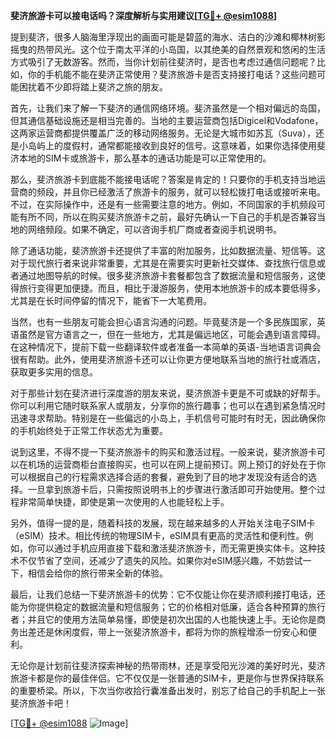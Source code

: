 **斐济旅游卡可以接电话吗？深度解析与实用建议[[TG💪+ @esim1088](https://t.me/s/esim1088)]**

提到斐济，很多人脑海里浮现出的画面可能是碧蓝的海水、洁白的沙滩和椰林树影摇曳的热带风光。这个位于南太平洋的小岛国，以其绝美的自然景观和悠闲的生活方式吸引了无数游客。然而，当你计划前往斐济时，是否也考虑过通信问题呢？比如，你的手机能不能在斐济正常使用？斐济旅游卡是否支持接打电话？这些问题可能困扰着不少即将踏上斐济之旅的朋友。

首先，让我们来了解一下斐济的通信网络环境。斐济虽然是一个相对偏远的岛国，但其通信基础设施还是相当完善的。当地的主要运营商包括Digicel和Vodafone，这两家运营商都提供覆盖广泛的移动网络服务。无论是大城市如苏瓦（Suva），还是小岛屿上的度假村，通常都能接收到良好的信号。这意味着，如果你选择使用斐济本地的SIM卡或旅游卡，那么基本的通话功能是可以正常使用的。

那么，斐济旅游卡到底能不能接电话呢？答案是肯定的！只要你的手机支持当地运营商的频段，并且你已经激活了旅游卡的服务，就可以轻松拨打电话或接听来电。不过，在实际操作中，还是有一些需要注意的地方。例如，不同国家的手机频段可能有所不同，所以在购买斐济旅游卡之前，最好先确认一下自己的手机是否兼容当地的网络频段。如果不确定，可以咨询手机厂商或者查阅手机说明书。

除了通话功能，斐济旅游卡还提供了丰富的附加服务，比如数据流量、短信等。这对于现代旅行者来说非常重要，尤其是在需要实时更新社交媒体、查找旅行信息或者通过地图导航的时候。很多斐济旅游卡套餐都包含了数据流量和短信服务，这使得旅行变得更加便捷。而且，相比于漫游服务，使用本地旅游卡的成本要低得多，尤其是在长时间停留的情况下，能省下一大笔费用。

当然，也有一些朋友可能会担心语言沟通的问题。毕竟斐济是一个多民族国家，英语虽然是官方语言之一，但在一些地方，尤其是偏远地区，可能会遇到语言障碍。在这种情况下，提前下载一些翻译软件或者准备一本简单的英语-当地语言词典会很有帮助。此外，使用斐济旅游卡还可以让你更方便地联系当地的旅行社或酒店，获取更多实用的信息。

对于那些计划在斐济进行深度游的朋友来说，斐济旅游卡更是不可或缺的好帮手。你可以利用它随时联系家人或朋友，分享你的旅行趣事；也可以在遇到紧急情况时迅速寻求帮助。特别是在一些偏远的小岛上，手机信号可能时有时无，因此确保你的手机始终处于正常工作状态尤为重要。

说到这里，不得不提一下斐济旅游卡的购买和激活过程。一般来说，斐济旅游卡可以在机场的运营商柜台直接购买，也可以在网上提前预订。网上预订的好处在于你可以根据自己的行程需求选择合适的套餐，避免到了目的地才发现没有适合的选择。一旦拿到旅游卡后，只需按照说明书上的步骤进行激活即可开始使用。整个过程非常简单快捷，即使是第一次使用的人也能轻松上手。

另外，值得一提的是，随着科技的发展，现在越来越多的人开始关注电子SIM卡（eSIM）技术。相比传统的物理SIM卡，eSIM具有更高的灵活性和便利性。例如，你可以通过手机应用直接下载和激活斐济旅游卡，而无需更换实体卡。这种技术不仅节省了空间，还减少了遗失的风险。如果你对eSIM感兴趣，不妨尝试一下，相信会给你的旅行带来全新的体验。

最后，让我们总结一下斐济旅游卡的优势：它不仅能让你在斐济顺利接打电话，还能为你提供稳定的数据流量和短信服务；它的价格相对低廉，适合各种预算的旅行者；并且它的使用方法简单易懂，即使是初次出国的人也能快速上手。无论你是商务出差还是休闲度假，带上一张斐济旅游卡，都将为你的旅程增添一份安心和便利。

无论你是计划前往斐济探索神秘的热带雨林，还是享受阳光沙滩的美好时光，斐济旅游卡都是你的最佳伴侣。它不仅仅是一张普通的SIM卡，更是你与世界保持联系的重要桥梁。所以，下次当你收拾行囊准备出发时，别忘了给自己的手机配上一张斐济旅游卡吧！

[[TG💪+ @esim1088](https://t.me/s/esim1088) ![Image](https://i.postimg.cc/4NQfJmqS/Snipaste-2025-05-13-00-14-12.png)]